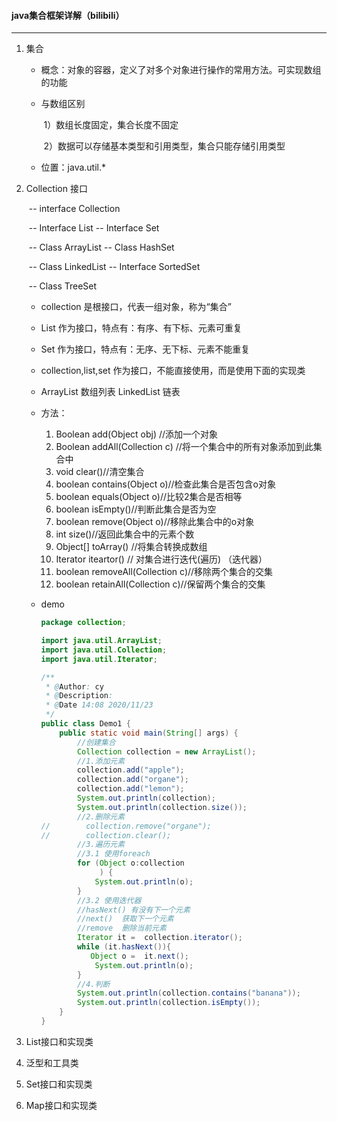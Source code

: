 #### java集合框架详解（bilibili）

------

1. 集合

   * 概念：对象的容器，定义了对多个对象进行操作的常用方法。可实现数组的功能 

   * 与数组区别

     ​	1）数组长度固定，集合长度不固定

     ​	2）数据可以存储基本类型和引用类型，集合只能存储引用类型 

	* 位置：java.util.* 

2. Collection 接口

   ​		-- interface  Collection

   ​		-- Interface  List                    --   Interface Set

   ​        -- Class ArrayList 				 --  Class HashSet 

   ​		-- Class LinkedList				-- Interface SortedSet

   ​																	-- Class TreeSet

   * collection 是根接口，代表一组对象，称为“集合”

   * List 作为接口，特点有：有序、有下标、元素可重复

   * Set 作为接口，特点有：无序、无下标、元素不能重复

   * collection,list,set 作为接口，不能直接使用，而是使用下面的实现类

   * ArrayList 数组列表  LinkedList 链表

   * 方法：
     	1. Boolean add(Object obj) //添加一个对象
      	2. Boolean addAll(Collection c) //将一个集合中的所有对象添加到此集合中
      	3. void clear()//清空集合
      	4. boolean contains(Object o)//检查此集合是否包含o对象
      	5. boolean equals(Object o)//比较2集合是否相等
      	6. boolean isEmpty()//判断此集合是否为空
      	7. boolean remove(Object o)//移除此集合中的o对象
      	8. int size()//返回此集合中的元素个数
      	9. Object[] toArray()  //将集合转换成数组
      	10. Iterator iteartor() // 对集合进行迭代(遍历) （迭代器）
      	11. boolean removeAll(Collection c)//移除两个集合的交集
      	12. boolean retainAll(Collection c)//保留两个集合的交集
      
   * demo

      ```java
      package collection;
      
      import java.util.ArrayList;
      import java.util.Collection;
      import java.util.Iterator;
      
      /**
       * @Author: cy
       * @Description:
       * @Date 14:08 2020/11/23
       */
      public class Demo1 {
          public static void main(String[] args) {
              //创建集合
              Collection collection = new ArrayList();
              //1.添加元素
              collection.add("apple");
              collection.add("organe");
              collection.add("lemon");
              System.out.println(collection);
              System.out.println(collection.size());
              //2.删除元素
      //        collection.remove("organe");
      //        collection.clear();
              //3.遍历元素
              //3.1 使用foreach
              for (Object o:collection
                   ) {
                  System.out.println(o);
              }
              //3.2 使用迭代器
              //hasNext() 有没有下一个元素
              //next()  获取下一个元素
              //remove  删除当前元素
              Iterator it =  collection.iterator();
              while (it.hasNext()){
                 Object o =  it.next();
                  System.out.println(o);
              }
              //4.判断
              System.out.println(collection.contains("banana"));
              System.out.println(collection.isEmpty());
          }
      }
      
      ```

      

3. List接口和实现类

4. 泛型和工具类

5. Set接口和实现类

6. Map接口和实现类
